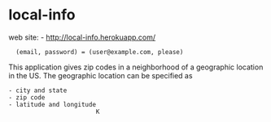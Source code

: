 local-info
==========

web site:
    - http://local-info.herokuapp.com/

      (email, password) = (user@example.com, please)

This application gives zip codes in a neighborhood of a geographic location in the US. The geographic
location can be specified as

    - city and state
    - zip code
    - latitude and longitude
                            K